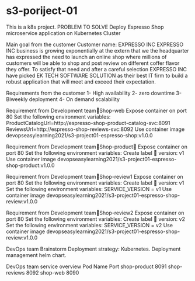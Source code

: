 # s3-poriject-01
This is a k8s project. 
PROBLEM TO SOLVE
Deploy Espresso Shop microservice application on Kubernetes Cluster

Main goal  from the customer
Customer name: EXPRESSO INC
EXPRESSO INC business is growing exponentially at the extern that we  the headquarter has expressed the need to launch an online shop where millions of customers will be able to shop and post review on different coffer flavor they offer.
To satisfy that need and after a careful selection EXPRESSO INC have picked  EK TECH SOFTWARE SOLUTION as their  best IT firm to build a robust application that will meet  and exceed  their expectation.

Requirements from the customer
1-  High availability
2-  zero downtime
3-  Biweekly deployment
4-  On demand scalability

Requirement from Development teamShop-web
Expose  container on port 80
Set the following environment variables:
ProductCatalogUrl=http://espresso-shop-product-catalog-svc:8091
ReviewsUrl=http://espresso-shop-reviews-svc:8092
Use container image devopseasylearning2021/s3-project01-espresso-shop:v1.0.0 

Requirement from Development teamShop-product
Expose  container on port 80
Set the following environment variables:
Create label          version: v1
Use container image devopseasylearning2021/s3-project01-espresso-shop-product:v1.0.0 

Requirement from Development teamShop-review1
Expose  container on port 80
Set the following environment variables:
Create label          version: v1
Set the following environment variables:
    SERVICE_VERSION = v1
Use container image devopseasylearning2021/s3-project01-espresso-shop-review:v1.0.0 

Requirement from Development teamShop-review2
Expose  container on port 80
Set the following environment variables:
Create label          version: v2
Set the following environment variables:
    SERVICE_VERSION = v2
Use container image devopseasylearning2021/s3-project01-espresso-shop-review:v1.0.0 

DevOps team Brainstorm
Deployment strategy:  Kubernetes.
Deployment management helm chart.

DevOps team service overview
  Pod Name                      Port
  shop-product                  8091
  shop-reviews                  8092
  shop-web                      8090
  


  
  
 





